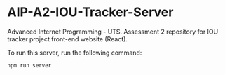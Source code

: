 # AIP-A2-IOU-Tracker-Server

Advanced Internet Programming - UTS. Assessment 2 repository for IOU tracker project front-end website (React).

To run this server, run the following command:

```
npm run server
```
